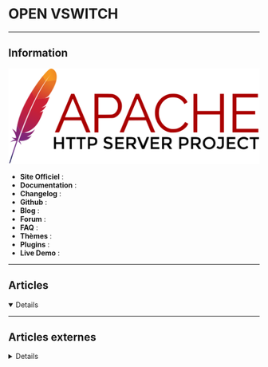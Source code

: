 # OPEN VSWITCH
----

## <i class="fa-solid fa-hashtag"></i> Information

![Logo](../../_media/apps/apache_http_server/apache_http_server_logo.svg ':size=250 :no-zoom')


> <i class="fa-solid fa-quote-left"></i>  <i class="fa-solid fa-quote-left fa-rotate-180"></i>


- <i class="fa-solid fa-globe"></i> **Site Officiel** : 
- <i class="fa-solid fa-book"></i> **Documentation** : 
- <i class="fa-solid fa-file-circle-question"></i> **Changelog** : 
- <i class="fa-brands fa-github"></i> **Github** : 
- <i class="fab fa-blogger-b"></i> **Blog** :
- <i class="fas fa-comments"></i> **Forum** :
- <i class="far fa-question-circle"></i> **FAQ** : 
- <i class="far fa-calendar-alt"></i> **Thèmes** : 
- <i class="fas fa-tools"></i> **Plugins** : 
- <i class="far fa-calendar-alt"></i> **Live Demo** : 

---

## <i class="fa-regular fa-newspaper"></i> Articles

<details open>

</details>

---

## <i class="fa-solid fa-glasses"></i> Articles externes

<details>

- [CONFIGURING OPEN VSWITCH WITH NMCLI](https://blog.oddbit.com/post/2020-02-15-configuring-open-vswitch-with/)
- [Debugging vHost user TX contention in Open vSwitch](https://developers.redhat.com/blog/2020/05/29/debugging-vhost-user-tx-contention-in-open-vswitch/)
- [How to Install and use Open vSwitch 2.9 with KVM on CentOS 7 / RHEL 7 Server](https://www.linuxtechi.com/install-use-openvswitch-kvm-centos-7-rhel-7/)
- [Installation de VyOS sur KVM/Qemu](https://www.tekarena.fr/2021/installation-de-vyos-sur-kvm-qemu)
- [Installer Openvswitch sous Fedora avec NetworkManager](https://www.tekarena.fr/2020/installer-openvswitch-sous-fedora-avec-networkmanager)
- [Open vSwitch Overview](https://bsdmag.org/open-vswitch-overview/)
- [Open vSwitch Un seul et même réseau quelque soit le datacenter](https://www.tekarena.fr/2020/un-seul-et-meme-reseau-quelque-soit-le-datacenter)

</details>